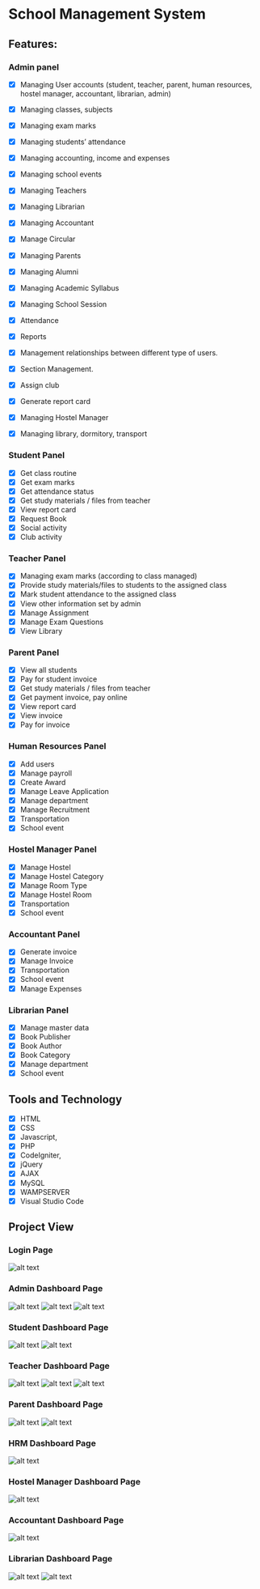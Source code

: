 # School Management System

## Features:
### Admin panel
   - [x] Managing User accounts (student, teacher, parent, human resources, hostel manager, accountant, librarian, admin)
   - [x] Managing classes, subjects
   - [x] Managing exam marks
   - [x] Managing students’ attendance
   - [x] Managing accounting, income and expenses
   - [x] Managing school events
   - [x] Managing Teachers
   - [x] Managing Librarian
   - [x] Managing Accountant
   - [x] Manage Circular
   - [x] Managing Parents
   - [x] Managing Alumni
   - [x] Managing Academic Syllabus
   - [x] Managing School Session
   - [x] Attendance
   - [x] Reports
   - [x] Management relationships between different type of users.
   - [x] Section Management.
   - [x] Assign club
   - [x] Generate report card
   - [x] Managing Hostel Manager
   - [x] Managing library, dormitory, transport
        
        
### Student Panel
   - [x] Get class routine
   - [x] Get exam marks
   - [x] Get attendance status
   - [x] Get study materials / files from teacher
   - [x] View report card
   - [x] Request Book
   - [x] Social activity
   - [x] Club activity
        
### Teacher Panel
   - [x] Managing exam marks (according to class managed)
   - [x] Provide study materials/files to students to the assigned class
   - [x] Mark student attendance to the assigned class
   - [x] View other information set by admin
   - [x] Manage Assignment
   - [x] Manage Exam Questions
   - [x] View Library
        
### Parent Panel
   - [x] View all students
   - [x] Pay for student invoice
   - [x] Get study materials / files from teacher
   - [x] Get payment invoice, pay online
   - [x] View report card
   - [x] View invoice
   - [x] Pay for invoice
        
### Human Resources Panel
   - [x] Add users
   - [x] Manage payroll
   - [x] Create Award
   - [x] Manage Leave Application
   - [x] Manage department
   - [x] Manage Recruitment
   - [x] Transportation
   - [x] School event
        
### Hostel Manager Panel
   - [x] Manage Hostel
   - [x] Manage Hostel Category
   - [x] Manage Room Type
   - [x] Manage Hostel Room
   - [x] Transportation
   - [x] School event
        
### Accountant Panel
   - [x] Generate invoice
   - [x] Manage Invoice
   - [x] Transportation
   - [x] School event
   - [x] Manage Expenses
        
### Librarian Panel
   - [x] Manage master data
   - [x] Book Publisher
   - [x] Book Author
   - [x] Book Category
   - [x] Manage department
   - [x] School event
        
## Tools and Technology
   - [x] HTML
   - [x] CSS
   - [x] Javascript, 
   - [x] PHP
   - [x] CodeIgniter, 
   - [x] jQuery
   - [x] AJAX
   - [x] MySQL
   - [x] WAMPSERVER  
   - [x] Visual Studio Code
    
## Project View

### Login Page
   ![alt text](https://github.com/forhadict/school_management_system/blob/main/school_images/login.PNG?raw=true)
   
### Admin Dashboard Page
   ![alt text](https://github.com/forhadict/school_management_system/blob/main/school_images/admindashboard1.PNG?raw=true)
   ![alt text](https://github.com/forhadict/school_management_system/blob/main/school_images/admindashboard2.PNG?raw=true)
   ![alt text](https://github.com/forhadict/school_management_system/blob/main/school_images/admindashboard3.PNG?raw=true)
   
### Student Dashboard Page
   ![alt text](https://github.com/forhadict/school_management_system/blob/main/school_images/studentdashboard1.PNG?raw=true)
   ![alt text](https://github.com/forhadict/school_management_system/blob/main/school_images/studentdashboard2.PNG?raw=true)
   
### Teacher Dashboard Page
   ![alt text](https://github.com/forhadict/school_management_system/blob/main/school_images/teacherdashboard1.PNG?raw=true)
   ![alt text](https://github.com/forhadict/school_management_system/blob/main/school_images/teacherdashboard2.PNG?raw=true)
   ![alt text](https://github.com/forhadict/school_management_system/blob/main/school_images/teacherdashboard3.PNG?raw=true)
   
### Parent Dashboard Page
   ![alt text](https://github.com/forhadict/school_management_system/blob/main/school_images/parentdashboard1.PNG?raw=true)
   ![alt text](https://github.com/forhadict/school_management_system/blob/main/school_images/parentdashboard2.PNG?raw=true)
   
### HRM Dashboard Page
   ![alt text](https://github.com/forhadict/school_management_system/blob/main/school_images/hrmdashboard.PNG?raw=true)
   
### Hostel Manager Dashboard Page
   ![alt text](https://github.com/forhadict/school_management_system/blob/main/school_images/hosteldashboard.PNG?raw=true)
   
### Accountant Dashboard Page
   ![alt text](https://github.com/forhadict/school_management_system/blob/main/school_images/accountantdashboard.PNG?raw=true)
   
### Librarian Dashboard Page
   ![alt text](https://github.com/forhadict/school_management_system/blob/main/school_images/librariandashboard.PNG?raw=true)
   ![alt text](https://github.com/forhadict/school_management_system/blob/main/school_images/librariandashboard2.PNG?raw=true)
